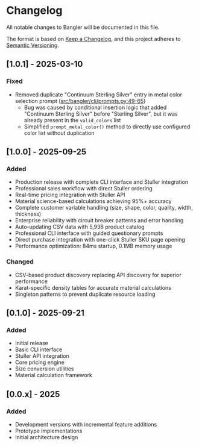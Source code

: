 # Changelog

All notable changes to Bangler will be documented in this file.

The format is based on [Keep a Changelog](https://keepachangelog.com/en/1.0.0/),
and this project adheres to [Semantic Versioning](https://semver.org/spec/v2.0.0.html).

## [1.0.1] - 2025-03-10

### Fixed
- Removed duplicate "Continuum Sterling Silver" entry in metal color selection prompt ([src/bangler/cli/prompts.py:49-65](src/bangler/cli/prompts.py#L49-L65))
  - Bug was caused by conditional insertion logic that added "Continuum Sterling Silver" before "Sterling Silver", but it was already present in the `valid_colors` list
  - Simplified `prompt_metal_color()` method to directly use configured color list without duplication

## [1.0.0] - 2025-09-25

### Added
- Production release with complete CLI interface and Stuller integration
- Professional sales workflow with direct Stuller ordering
- Real-time pricing integration with Stuller API
- Material science-based calculations achieving 95%+ accuracy
- Complete customer variable handling (size, shape, color, quality, width, thickness)
- Enterprise reliability with circuit breaker patterns and error handling
- Auto-updating CSV data with 5,938 product catalog
- Professional CLI interface with guided questionary prompts
- Direct purchase integration with one-click Stuller SKU page opening
- Performance optimization: 84ms startup, 0.1MB memory usage

### Changed
- CSV-based product discovery replacing API discovery for superior performance
- Karat-specific density tables for accurate material calculations
- Singleton patterns to prevent duplicate resource loading

## [0.1.0] - 2025-09-21

### Added
- Initial release
- Basic CLI interface
- Stuller API integration
- Core pricing engine
- Size conversion utilities
- Material calculation framework

## [0.0.x] - 2025

### Added
- Development versions with incremental feature additions
- Prototype implementations
- Initial architecture design
